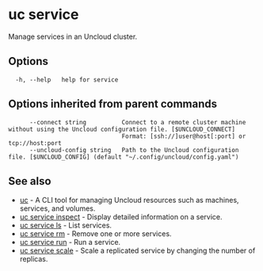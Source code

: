 # uc service

Manage services in an Uncloud cluster.

## Options

```
  -h, --help   help for service
```

## Options inherited from parent commands

```
      --connect string          Connect to a remote cluster machine without using the Uncloud configuration file. [$UNCLOUD_CONNECT]
                                Format: [ssh://]user@host[:port] or tcp://host:port
      --uncloud-config string   Path to the Uncloud configuration file. [$UNCLOUD_CONFIG] (default "~/.config/uncloud/config.yaml")
```

## See also

* [uc](uc.md)	 - A CLI tool for managing Uncloud resources such as machines, services, and volumes.
* [uc service inspect](uc_service_inspect.md)	 - Display detailed information on a service.
* [uc service ls](uc_service_ls.md)	 - List services.
* [uc service rm](uc_service_rm.md)	 - Remove one or more services.
* [uc service run](uc_service_run.md)	 - Run a service.
* [uc service scale](uc_service_scale.md)	 - Scale a replicated service by changing the number of replicas.

